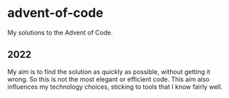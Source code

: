 # advent-of-code
My solutions to the Advent of Code. 

## 2022
My aim is to find the solution as quickly as possible, without getting it wrong.
So this is not the most elegant or efficient code. This aim also influences my technology choices, sticking to tools
that I know fairly well.
